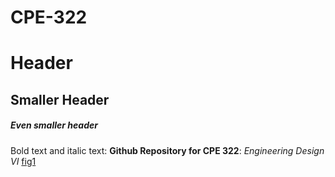# CPE-322
# Header 
## Smaller Header
##### Even smaller header

Bold text and italic text: **Github Repository for CPE 322**: *Engineering Design VI*
[fig1](https://sit.instructure.com/courses/64902/files/10881934/preview)

